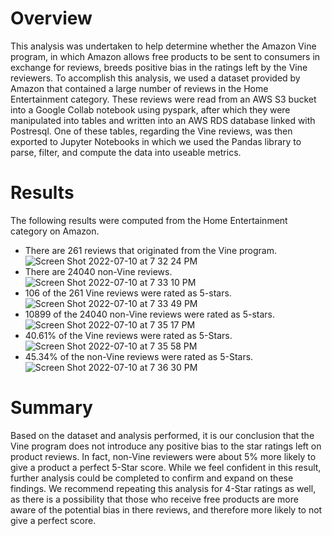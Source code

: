 # Overview
This analysis was undertaken to help determine whether the Amazon Vine program, in which Amazon allows free products to be sent to consumers in exchange for reviews, breeds positive bias in the ratings left by the Vine reviewers. To accomplish this analysis, we used a dataset provided by Amazon that contained a large number of reviews in the Home Entertainment category. These reviews were read from an AWS S3 bucket into a Google Collab notebook using pyspark, after which they were manipulated into tables and written into an AWS RDS database linked with Postresql. One of these tables, regarding the Vine reviews, was then exported to Jupyter Notebooks in which we used the Pandas library to parse, filter, and compute the data into useable metrics.
# Results
The following results were computed from the Home Entertainment category on Amazon.
- There are 261 reviews that originated from the Vine program.
![Screen Shot 2022-07-10 at 7 32 24 PM](https://user-images.githubusercontent.com/100643755/178177910-ef025e78-80f0-4a03-b268-4c5902c6ac9a.png)
- There are 24040 non-Vine reviews. 
![Screen Shot 2022-07-10 at 7 33 10 PM](https://user-images.githubusercontent.com/100643755/178178018-4a044c04-4206-4925-a557-435ce0cddaab.png)
- 106 of the 261 Vine reviews were rated as 5-stars.
![Screen Shot 2022-07-10 at 7 33 49 PM](https://user-images.githubusercontent.com/100643755/178178124-964428e3-c8cd-4889-af1f-32e2077a143b.png)
- 10899 of the 24040 non-Vine reviews were rated as 5-stars.
![Screen Shot 2022-07-10 at 7 35 17 PM](https://user-images.githubusercontent.com/100643755/178178313-3482421e-4ac7-4d03-bb5e-96ff1b01738d.png)
- 40.61% of the Vine reviews were rated as 5-Stars.
![Screen Shot 2022-07-10 at 7 35 58 PM](https://user-images.githubusercontent.com/100643755/178178380-88c11e1a-2e37-4be4-970a-e02c7cafc27e.png)
- 45.34% of the non-Vine reviews were rated as 5-Stars.
![Screen Shot 2022-07-10 at 7 36 30 PM](https://user-images.githubusercontent.com/100643755/178178447-48033e89-ef41-4164-9dc9-d5d97357069a.png)

# Summary
Based on the dataset and analysis performed, it is our conclusion that the Vine program does not introduce any positive bias to the star ratings left on product reviews. In fact, non-Vine reviewers were about 5% more likely to give a product a perfect 5-Star score. While we feel confident in this result, further analysis could be completed to confirm and expand on these findings. We recommend repeating this analysis for 4-Star ratings as well, as there is a possibility that those who receive free products are more aware of the potential bias in there reviews, and therefore more likely to not give a perfect score. 
